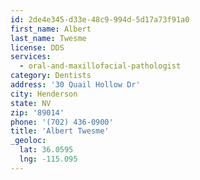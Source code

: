 ```yaml
---
id: 2de4e345-d33e-48c9-994d-5d17a73f91a0
first_name: Albert
last_name: Twesme
license: DDS
services:
  - oral-and-maxillofacial-pathologist
category: Dentists
address: '30 Quail Hollow Dr'
city: Henderson
state: NV
zip: '89014'
phone: '(702) 436-0900'
title: 'Albert Twesme'
_geoloc:
  lat: 36.0595
  lng: -115.095
---
```

